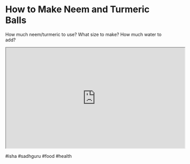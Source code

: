 # How to Make Neem and Turmeric Balls

How much neem/turmeric to use? What size to make? How much water to add?

<iframe width="560" height="315" src="https://www.youtube.com/embed/G6cI7MZQElM"></iframe>

#isha #sadhguru #food #health